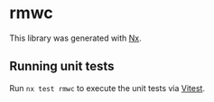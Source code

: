 # rmwc

This library was generated with [Nx](https://nx.dev).

## Running unit tests

Run `nx test rmwc` to execute the unit tests via [Vitest](https://vitest.dev/).
